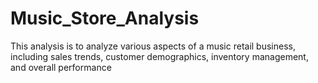 # Music_Store_Analysis
This analysis is to analyze various aspects of a music retail business, including sales trends, customer demographics, inventory management, and overall performance
